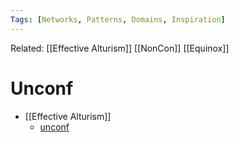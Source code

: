 ```yaml
---
Tags: [Networks, Patterns, Domains, Inspiration]
---
```

Related: [[Effective Alturism]] [[NonCon]] [[Equinox]]
# Unconf
- [[Effective Alturism]] 
	- [unconf](https://docs.google.com/document/d/e/2PACX-1vRxg4qYS2nCn9F2inM6cyCWILUUwaCM1Kzk2JRn1X9z3Y4ooix5yW4vSoTrFF9jXLi3P1Vdmyd37Gm_/pub)

